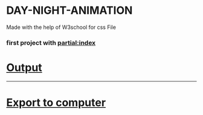 # DAY-NIGHT-ANIMATION
Made with the help of W3school for css File

### first project with [partial:index]()

# [Output]()
---
# [Export to computer]()

